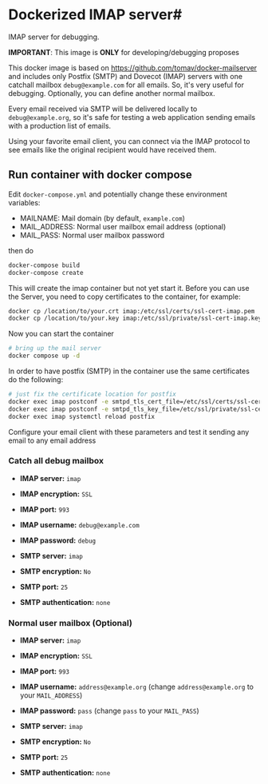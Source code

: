 # Dockerized IMAP server#

IMAP server for debugging.

**IMPORTANT**: This image is **ONLY** for developing/debugging proposes

This docker image is based on https://github.com/tomav/docker-mailserver and includes only Postfix (SMTP) and Dovecot (IMAP) servers with one catchall mailbox `debug@example.com` for all emails. So, it's very useful for debugging. Optionally, you can define another normal mailbox.

Every email received via SMTP will be delivered locally to `debug@example.org`, so it's safe for testing a web application sending emails with a production list of emails.

Using your favorite email client, you can connect via the IMAP protocol to see emails like the original recipient would have received them.

## Run container with docker compose

Edit ```docker-compose.yml``` and potentially change these environment variables:

- MAILNAME: Mail domain (by default, `example.com`)
- MAIL_ADDRESS: Normal user mailbox email address (optional)
- MAIL_PASS: Normal user mailbox password

then do 

```bash
docker-compose build
docker-compose create
```

This will create the imap container but not yet start it. Before you can use the Server, you need to copy certificates to the container, for example:

```bash
docker cp /location/to/your.crt imap:/etc/ssl/certs/ssl-cert-imap.pem
docker cp /location/to/your.key imap:/etc/ssl/private/ssl-cert-imap.key
```

Now you can start the container

```bash
# bring up the mail server
docker compose up -d
```

In order to have postfix (SMTP) in the container use the same certificates do the following:

```bash
# just fix the certificate location for postfix
docker exec imap postconf -e smtpd_tls_cert_file=/etc/ssl/certs/ssl-cert-imap.pem
docker exec imap postconf -e smtpd_tls_key_file=/etc/ssl/private/ssl-cert-imap.key 
docker exec imap systemctl reload postfix
```

Configure your email client with these parameters and test it sending any email to any email address 

### Catch all debug mailbox

- **IMAP server:** `imap`
- **IMAP encryption:** `SSL`
- **IMAP port:** `993`
- **IMAP username:** `debug@example.com`
- **IMAP password:** `debug`

- **SMTP server:** `imap`
- **SMTP encryption:** `No`
- **SMTP port:** `25`
- **SMTP authentication:** `none`

### Normal user mailbox (Optional)

- **IMAP server:** `imap`
- **IMAP encryption:** `SSL`
- **IMAP port:** `993`
- **IMAP username:** `address@example.org` (change `address@example.org` to your `MAIL_ADDRESS`)
- **IMAP password:** `pass` (change `pass` to your `MAIL_PASS`)

- **SMTP server:** `imap`
- **SMTP encryption:** `No`
- **SMTP port:** `25`
- **SMTP authentication:** `none`
